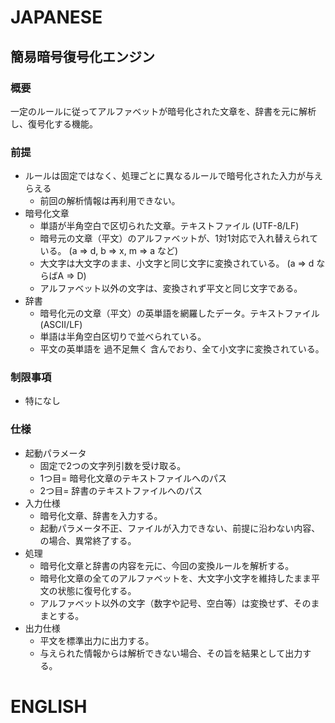 # JAPANESE

## 簡易暗号復号化エンジン

### 概要

一定のルールに従ってアルファベットが暗号化された文章を、辞書を元に解析し、復号化する機能。

### 前提

+ ルールは固定ではなく、処理ごとに異なるルールで暗号化された入力が与えらえる
  - 前回の解析情報は再利用できない。  
+ 暗号化文章
  - 単語が半角空白で区切られた文章。テキストファイル (UTF-8/LF)  
  - 暗号元の文章（平文）のアルファベットが、1対1対応で入れ替えられている。 (a => d, b => x, m => a など)  
  - 大文字は大文字のまま、小文字と同じ文字に変換されている。 (a => d ならばA => D)  
  - アルファベット以外の文字は、変換されず平文と同じ文字である。  
+ 辞書  
  - 暗号化元の文章（平文）の英単語を網羅したデータ。テキストファイル (ASCII/LF) 
  - 単語は半角空白区切りで並べられている。
  - 平文の英単語を 過不足無く 含んでおり、全て小文字に変換されている。

### 制限事項  

+ 特になし

### 仕様

+ 起動パラメータ
  - 固定で2つの文字列引数を受け取る。
  - 1つ目= 暗号化文章のテキストファイルへのパス
  - 2つ目= 辞書のテキストファイルへのパス  
+ 入力仕様  
  - 暗号化文章、辞書を入力する。  
  - 起動パラメータ不正、ファイルが入力できない、前提に沿わない内容、の場合、異常終了する。
+ 処理  
  - 暗号化文章と辞書の内容を元に、今回の変換ルールを解析する。
  - 暗号化文章の全てのアルファベットを、大文字小文字を維持したまま平文の状態に復号化する。  
  - アルファベット以外の文字（数字や記号、空白等）は変換せず、そのままとする。
+ 出力仕様  
  - 平文を標準出力に出力する。  
  - 与えられた情報からは解析できない場合、その旨を結果として出力する。  


# ENGLISH


